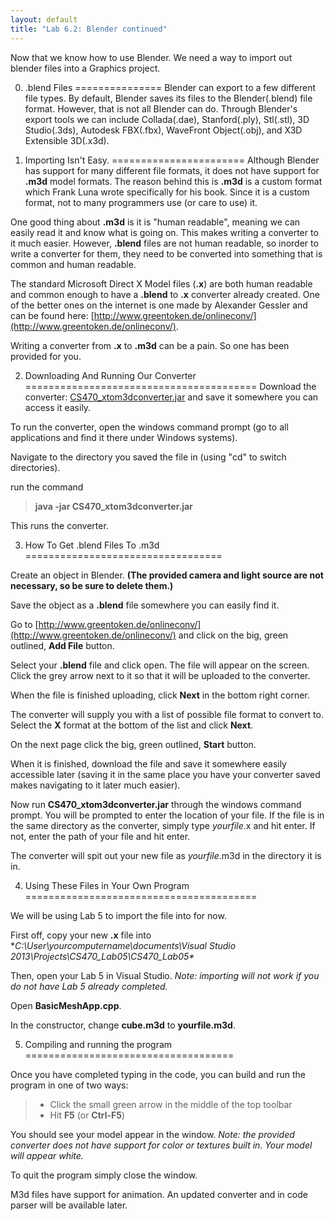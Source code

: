 ```yaml
---
layout: default
title: "Lab 6.2: Blender continued"
---
```


Now that we know how to use Blender. We need a way to import out blender files into a Graphics project. 

0. .blend Files
===============
Blender can export to a few different file types. By default, Blender saves its files to the Blender(.blend) file format. However, that is not all Blender can do. Through Blender's export tools we can include Collada(.dae), Stanford(.ply), Stl(.stl), 3D Studio(.3ds), Autodesk FBX(.fbx), WaveFront Object(.obj), and X3D Extensible 3D(.x3d).

1. Importing Isn't Easy.
=======================
Although Blender has support for many different file formats, it does not have support for **.m3d** model formats. The reason behind this is **.m3d** is a custom format which Frank Luna wrote specifically for his book. Since it is a custom format, not to many programmers use (or care to use) it. 

One good thing about **.m3d** is it is "human readable", meaning we can easily read it and know what is going on. This makes writing a converter to it much easier. However, **.blend** files are not human readable, so inorder to write a converter for them, they need to be converted into something that is common and human readable. 

The standard Microsoft Direct X Model files (**.x**) are both human readable and common enough to have a **.blend** to **.x** converter already created. One of the better ones on the internet is one made by Alexander Gessler and can be found here: [http://www.greentoken.de/onlineconv/](http://www.greentoken.de/onlineconv/).  

Writing a converter from **.x** to **.m3d** can be a pain. So one has been provided for you.  

2. Downloading And Running Our Converter
========================================
Download the converter: [CS470\_xtom3dconverter.jar](src/CS470_xtom3dconverter.jar) and save it somewhere you can access it easily. 

To run the converter, open the windows command prompt (go to all applications and find it there under Windows systems). 

Navigate to the directory you saved the file in (using "cd" to switch directories).

run the command 

> **java -jar CS470_xtom3dconverter.jar**

This runs the converter.

3. How To Get .blend Files To .m3d
================================== 

Create an object in Blender. **(The provided camera and light source are not necessary, so be sure to delete them.)** 

Save the object as a **.blend** file somewhere you can easily find it.

Go to [http://www.greentoken.de/onlineconv/](http://www.greentoken.de/onlineconv/) and click on the big, green outlined, **Add File** button. 

Select your **.blend** file and click open. The file will appear on the screen. Click the grey arrow next to it so that it will be uploaded to the converter. 

When the file is finished uploading, click **Next** in the bottom right corner. 

The converter will supply you with a list of possible file format to convert to. Select the **X** format at the bottom of the list and click **Next**. 

On the next page click the big, green outlined, **Start** button. 

When it is finished, download the file and save it somewhere easily accessible later (saving it in the same place you have your converter saved makes navigating to it later much easier). 

Now run **CS470_xtom3dconverter.jar** through the windows command prompt. You will be prompted to enter the location of your file. If the file is in the same directory as the converter, simply type *yourfile*.x and hit enter. If not, enter the path of your file and hit enter.

The converter will spit out your new file as *yourfile*.m3d in the directory it is in. 

4. Using These Files in Your Own Program
========================================

We will be using Lab 5 to import the file into for now. 

First off, copy your new **.x** file into **C:\User\yourcomputername\documents\Visual Studio 2013\Projects\CS470_Lab05\CS470_Lab05\**

Then, open your Lab 5 in Visual Studio. *Note: importing will not work if you do not have Lab 5 already completed.*

Open **BasicMeshApp.cpp**.

In the constructor, change **cube.m3d** to **yourfile.m3d**. 

5. Compiling and running the program
====================================

Once you have completed typing in the code, you can build and run the program in one of two ways:

> -   Click the small green arrow in the middle of the top toolbar
> -   Hit **F5** (or **Ctrl-F5**)

You should see your model appear in the window. *Note: the provided converter does not have support for color or textures built in. Your model will appear white.*

To quit the program simply close the window.

M3d files have support for animation. An updated converter and in code parser will be available later. 



 




